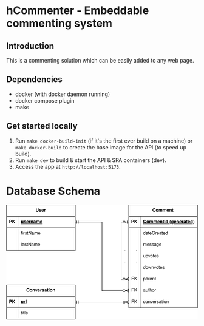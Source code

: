 # hCommenter - Embeddable commenting system

## Introduction

This is a commenting solution which can be easily added to any web page.

## Dependencies

- docker (with docker daemon running)
- docker compose plugin
- make

## Get started locally

1. Run `make docker-build-init` (if it's the first ever build on a machine) or `make docker-build` 
   to create the base image for the API (to speed up build).
2. Run `make dev` to build & start the API & SPA containers (dev).
3. Access the app at `http://localhost:5173`.

# Database Schema

![Database Schema Diagram](./docs/DatabaseSchema.drawio.svg)
